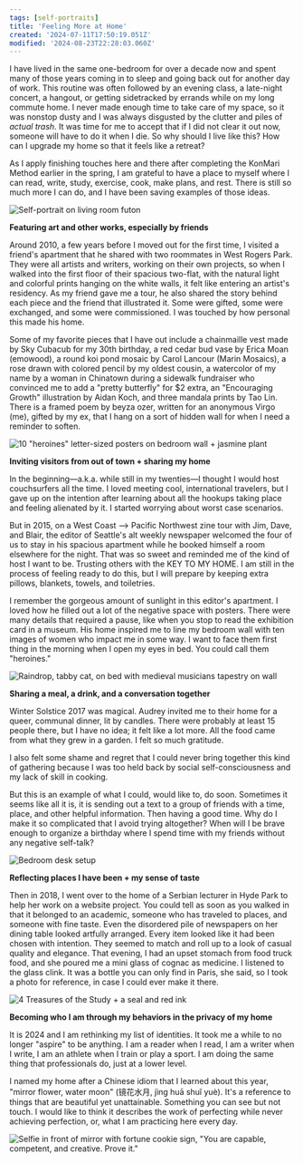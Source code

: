 ```yaml
---
tags: [self-portraits]
title: 'Feeling More at Home'
created: '2024-07-11T17:50:19.051Z'
modified: '2024-08-23T22:28:03.060Z'
---
```


I have lived in the same one-bedroom for over a decade now and spent many of those years coming in to sleep and going back out for another day of work. This routine was often followed by an evening class, a late-night concert, a hangout, or getting sidetracked by errands while on my long commute home. I never made enough time to take care of my space, so it was nonstop dusty and I was always disgusted by the clutter and piles of _actual trash_. It was time for me to accept that if I did not clear it out now, someone will have to do it when I die. So why should I live like this? How can I upgrade my home so that it feels like a retreat? 

As I apply finishing touches here and there after completing the KonMari Method earlier in the spring, I am grateful to have a place to myself where I can read, write, study, exercise, cook, make plans, and rest. There is still so much more I can do, and I have been saving examples of those ideas.

![Self-portrait on living room futon](https://d2w9rnfcy7mm78.cloudfront.net/29620613/original_242a0812fa99b05cd2a5ef9d5ea2039a.jpg?1721938585?bc=0)

**Featuring art and other works, especially by friends**

Around 2010, a few years before I moved out for the first time, I visited a friend's apartment that he shared with two roommates in West Rogers Park. They were all artists and writers, working on their own projects, so when I walked into the first floor of their spacious two-flat, with the natural light and colorful prints hanging on the white walls, it felt like entering an artist's residency. As my friend gave me a tour, he also shared the story behind each piece and the friend that illustrated it. Some were gifted, some were exchanged, and some were commissioned. I was touched by how personal this made his home.

Some of my favorite pieces that I have out include a chainmaille vest made by Sky Cubacub for my 30th birthday, a red cedar bud vase by Erica Moan (emowood), a round koi pond mosaic by Carol Lancour (Marin Mosaics), a rose drawn with colored pencil by my oldest cousin, a watercolor of my name by a woman in Chinatown during a sidewalk fundraiser who convinced me to add a "pretty butterfly" for $2 extra, an "Encouraging Growth" illustration by Aidan Koch, and three mandala prints by Tao Lin. There is a framed poem by beyza ozer, written for an anonymous Virgo (me), gifted by my ex, that I hang on a sort of hidden wall for when I need a reminder to soften.

![10 "heroines" letter-sized posters on bedroom wall + jasmine plant](https://d2w9rnfcy7mm78.cloudfront.net/29620611/original_b730be35e18004e1716673bff4747400.jpg?1721938585?bc=0)

**Inviting visitors from out of town + sharing my home**

In the beginning—a.k.a. while still in my twenties—I thought I would host couchsurfers all the time. I loved meeting cool, international travelers, but I gave up on the intention after learning about all the hookups taking place and feeling alienated by it. I started worrying about worst case scenarios. 

But in 2015, on a West Coast --> Pacific Northwest zine tour with Jim, Dave, and Blair, the editor of Seattle's alt weekly newspaper welcomed the four of us to stay in his spacious apartment while he booked himself a room elsewhere for the night. That was so sweet and reminded me of the kind of host I want to be. Trusting others with the KEY TO MY HOME. I am still in the process of feeling ready to do this, but I will prepare by keeping extra pillows, blankets, towels, and toiletries. 

I remember the gorgeous amount of sunlight in this editor's apartment. I loved how he filled out a lot of the negative space with posters. There were many details that required a pause, like when you stop to read the exhibition card in a museum. His home inspired me to line my bedroom wall with ten images of women who impact me in some way. I want to face them first thing in the morning when I open my eyes in bed. You could call them "heroines." 

![Raindrop, tabby cat, on bed with medieval musicians tapestry on wall](https://d2w9rnfcy7mm78.cloudfront.net/29620614/original_82c75482232886ed46c118ef193ec683.jpg?1721938585?bc=0)

**Sharing a meal, a drink, and a conversation together**

Winter Solstice 2017 was magical. Audrey invited me to their home for a queer, communal dinner, lit by candles. There were probably at least 15 people there, but I have no idea; it felt like a lot more. All the food came from what they grew in a garden. I felt so much gratitude.

I also felt some shame and regret that I could never bring together this kind of gathering because I was too held back by social self-consciousness and my lack of skill in cooking. 

But this is an example of what I could, would like to, do soon. Sometimes it seems like all it is, it is sending out a text to a group of friends with a time, place, and other helpful information. Then having a good time. Why do I make it so complicated that I avoid trying altogether? When will I be brave enough to organize a birthday where I spend time with my friends without any negative self-talk?

 ![Bedroom desk setup](https://d2w9rnfcy7mm78.cloudfront.net/29620615/original_4ea2f1deaa2bd0a5daf3fcc5eba95544.jpg?1721938585?bc=0)

**Reflecting places I have been + my sense of taste**

Then in 2018, I went over to the home of a Serbian lecturer in Hyde Park to help her work on a website project. You could tell as soon as you walked in that it belonged to an academic, someone who has traveled to places, and someone with fine taste. Even the disordered pile of newspapers on her dining table looked artfully arranged. Every item looked like it had been chosen with intention. They seemed to match and roll up to a look of casual quality and elegance. That evening, I had an upset stomach from food truck food, and she poured me a mini glass of cognac as medicine. I listened to the glass clink. It was a bottle you can only find in Paris, she said, so I took a photo for reference, in case I could ever make it there.

![4 Treasures of the Study + a seal and red ink](https://d2w9rnfcy7mm78.cloudfront.net/29620612/original_030db7655a84b3f118851089ef72532a.jpg?1721938585?bc=0)

**Becoming who I am through my behaviors in the privacy of my home**

It is 2024 and I am rethinking my list of identities. It took me a while to no longer "aspire" to be anything. I am a reader when I read, I am a writer when I write, I am an athlete when I train or play a sport. I am doing the same thing that professionals do, just at a lower level.

I named my home after a Chinese idiom that I learned about this year, "mirror flower, water moon" (镜花水月, jìng huā shuǐ yuè). It's a reference to things that are beautiful yet unattainable. Something you can see but not touch. I would like to think it describes the work of perfecting while never achieving perfection, or, what I am practicing here every day.

![Selfie in front of mirror with fortune cookie sign, "You are capable, competent, and creative. Prove it."](https://d2w9rnfcy7mm78.cloudfront.net/29635257/original_0879ed2c5b24a1de1d9f55bd25832dcc.jpg?1722009568?bc=0)